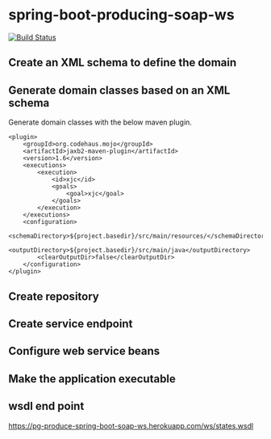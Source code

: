 # spring-boot-producing-soap-ws
[![Build Status](https://dev.azure.com/prateepgedupudi/AzureDevOpsProject/_apis/build/status/prateepgedupudi.spring-boot-producing-soap-ws)](https://dev.azure.com/prateepgedupudi/AzureDevOpsProject/_build/latest?definitionId=1)
## Create an XML schema to define the domain
## Generate domain classes based on an XML schema
Generate domain classes with the below maven plugin.
```
<plugin>
	<groupId>org.codehaus.mojo</groupId>
	<artifactId>jaxb2-maven-plugin</artifactId>
	<version>1.6</version>
	<executions>
		<execution>
			<id>xjc</id>
			<goals>
				<goal>xjc</goal>
			</goals>
		</execution>
	</executions>
	<configuration>
		<schemaDirectory>${project.basedir}/src/main/resources/</schemaDirectory>
		<outputDirectory>${project.basedir}/src/main/java</outputDirectory>
		<clearOutputDir>false</clearOutputDir>
	</configuration>
</plugin>
```
## Create repository
## Create service endpoint
## Configure web service beans
## Make the application executable
## wsdl end point
https://pg-produce-spring-boot-soap-ws.herokuapp.com/ws/states.wsdl
